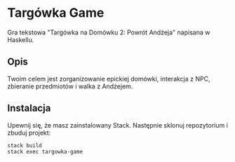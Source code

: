# Targówka Game

Gra tekstowa "Targówka na Domówku 2: Powrót Andżeja" napisana w Haskellu.

## Opis

Twoim celem jest zorganizowanie epickiej domówki, interakcja z NPC, zbieranie przedmiotów i walka z Andżejem.

## Instalacja

Upewnij się, że masz zainstalowany Stack. Następnie sklonuj repozytorium i zbuduj projekt:

```bash
stack build
stack exec targowka-game
